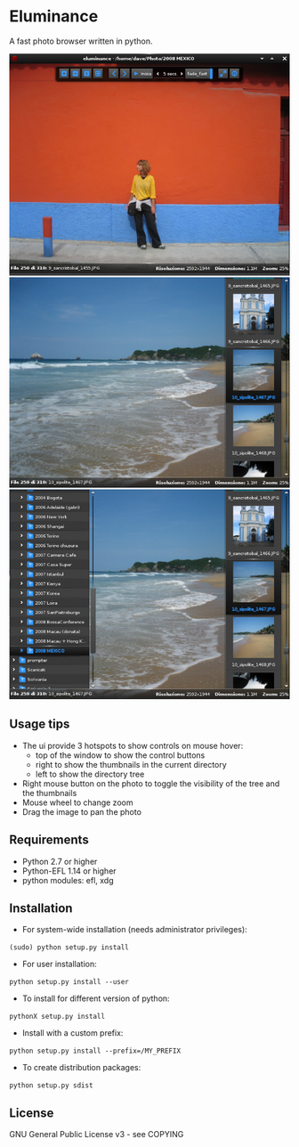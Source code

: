 Eluminance
==========

A fast photo browser written in python.

![Screenshot1](https://github.com/davemds/eluminance/blob/master/data/screenshots/eluminance01.jpg)
![Screenshot2](https://github.com/davemds/eluminance/blob/master/data/screenshots/eluminance02.jpg)
![Screenshot3](https://github.com/davemds/eluminance/blob/master/data/screenshots/eluminance03.jpg)

## Usage tips ##
* The ui provide 3 hotspots to show controls on mouse hover:
  * top of the window to show the control buttons 
  * right to show the thumbnails in the current directory
  * left to show the directory tree
* Right mouse button on the photo to toggle the visibility of the tree and the thumbnails
* Mouse wheel to change zoom
* Drag the image to pan the photo

## Requirements ##

* Python 2.7 or higher
* Python-EFL 1.14 or higher
* python modules: efl, xdg

## Installation ##

* For system-wide installation (needs administrator privileges):

 `(sudo) python setup.py install`

* For user installation:

 `python setup.py install --user`

* To install for different version of python:

 `pythonX setup.py install`

* Install with a custom prefix:

 `python setup.py install --prefix=/MY_PREFIX`

* To create distribution packages:

 `python setup.py sdist`

## License ##

GNU General Public License v3 - see COPYING
